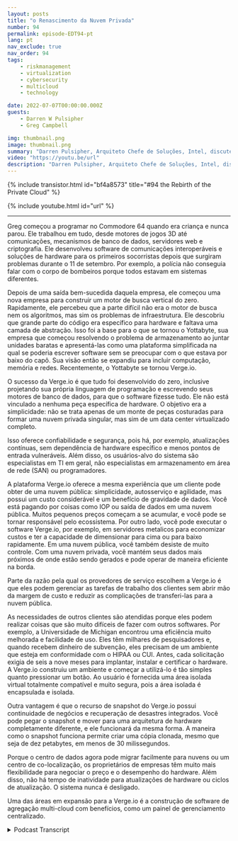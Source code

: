 ```yaml
---
layout: posts
title: "o Renascimento da Nuvem Privada"
number: 94
permalink: episode-EDT94-pt
lang: pt
nav_exclude: true
nav_order: 94
tags:
    - riskmanagement
    - virtualization
    - cybersecurity
    - multicloud
    - technology

date: 2022-07-07T00:00:00.000Z
guests:
    - Darren W Pulsipher
    - Greg Campbell

img: thumbnail.png
image: thumbnail.png
summary: "Darren Pulsipher, Arquiteto Chefe de Soluções, Intel, discute os data centers definidos por software da Verge.io que simplificam a TI e tornam a nuvem privada fácil e eficiente com o CTO da Verge.io, Greg Campbell."
video: "https://youtu.be/url"
description: "Darren Pulsipher, Arquiteto Chefe de Soluções, Intel, discute os data centers definidos por software da Verge.io que simplificam a TI e tornam a nuvem privada fácil e eficiente com o CTO da Verge.io, Greg Campbell."
---
```


<div>
{% include transistor.html id="bf4a8573" title="#94 the Rebirth of the Private Cloud" %}

{% include youtube.html id="url" %}
</div>

---

Greg começou a programar no Commodore 64 quando era criança e nunca parou. Ele trabalhou em tudo, desde motores de jogos 3D até comunicações, mecanismos de banco de dados, servidores web e criptografia. Ele desenvolveu software de comunicações interoperáveis e soluções de hardware para os primeiros socorristas depois que surgiram problemas durante o 11 de setembro. Por exemplo, a polícia não conseguia falar com o corpo de bombeiros porque todos estavam em sistemas diferentes.

Depois de uma saída bem-sucedida daquela empresa, ele começou uma nova empresa para construir um motor de busca vertical do zero. Rapidamente, ele percebeu que a parte difícil não era o motor de busca nem os algoritmos, mas sim os problemas de infraestrutura. Ele descobriu que grande parte do código era específico para hardware e faltava uma camada de abstração. Isso foi a base para o que se tornou o Yottabyte, sua empresa que começou resolvendo o problema de armazenamento ao juntar unidades baratas e apresentá-las como uma plataforma simplificada na qual se poderia escrever software sem se preocupar com o que estava por baixo do capô. Sua visão então se expandiu para incluir computação, memória e redes. Recentemente, o Yottabyte se tornou Verge.io.

O sucesso da Verge.io é que tudo foi desenvolvido do zero, inclusive projetando sua própria linguagem de programação e escrevendo seus motores de banco de dados, para que o software fizesse tudo. Ele não está vinculado a nenhuma peça específica de hardware. O objetivo era a simplicidade: não se trata apenas de um monte de peças costuradas para formar uma nuvem privada singular, mas sim de um data center virtualizado completo.

Isso oferece confiabilidade e segurança, pois há, por exemplo, atualizações contínuas, sem dependência de hardware específico e menos pontos de entrada vulneráveis. Além disso, os usuários-alvo do sistema são especialistas em TI em geral, não especialistas em armazenamento em área de rede (SAN) ou programadores.

A plataforma Verge.io oferece a mesma experiência que um cliente pode obter de uma nuvem pública: simplicidade, autosserviço e agilidade, mas possui um custo considerável e um benefício de gravidade de dados. Você está pagando por coisas como IOP ou saída de dados em uma nuvem pública. Muitos pequenos preços começam a se acumular, e você pode se tornar responsável pelo ecossistema. Por outro lado, você pode executar o software Verge.io, por exemplo, em servidores metalicos para economizar custos e ter a capacidade de dimensionar para cima ou para baixo rapidamente. Em uma nuvem pública, você também desiste de muito controle. Com uma nuvem privada, você mantém seus dados mais próximos de onde estão sendo gerados e pode operar de maneira eficiente na borda.

Parte da razão pela qual os provedores de serviço escolhem a Verge.io é que eles podem gerenciar as tarefas de trabalho dos clientes sem abrir mão da margem de custo e reduzir as complicações de transferi-las para a nuvem pública.

As necessidades de outros clientes são atendidas porque eles podem realizar coisas que são muito difíceis de fazer com outros softwares. Por exemplo, a Universidade de Michigan encontrou uma eficiência muito melhorada e facilidade de uso. Eles têm milhares de pesquisadores e, quando recebem dinheiro de subvenção, eles precisam de um ambiente que esteja em conformidade com o HIPAA ou CUI. Antes, cada solicitação exigia de seis a nove meses para implantar, instalar e certificar o hardware. A Verge.io construiu um ambiente e começar a utilizá-lo é tão simples quanto pressionar um botão. Ao usuário é fornecida uma área isolada virtual totalmente compatível e muito segura, pois a área isolada é encapsulada e isolada.

Outra vantagem é que o recurso de snapshot do Verge.io possui continuidade de negócios e recuperação de desastres integrados. Você pode pegar o snapshot e mover para uma arquitetura de hardware completamente diferente, e ele funcionará da mesma forma. A maneira como o snapshot funciona permite criar uma cópia clonada, mesmo que seja de dez petabytes, em menos de 30 milissegundos.

Porque o centro de dados agora pode migrar facilmente para nuvens ou um centro de co-localização, os proprietários de empresas têm muito mais flexibilidade para negociar o preço e o desempenho do hardware. Além disso, não há tempo de inatividade para atualizações de hardware ou ciclos de atualização. O sistema nunca é desligado.

Uma das áreas em expansão para a Verge.io é a construção de software de agregação multi-cloud com benefícios, como um painel de gerenciamento centralizado.



<details>
<summary> Podcast Transcript </summary>

<p></p>

</details>
